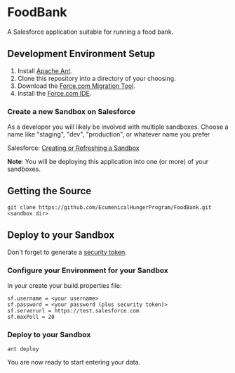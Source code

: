 FoodBank
========

A Salesforce application suitable for running a food bank.

## Development Environment Setup

1. Install [Apache Ant](http://ant.apache.org/).
2. Clone this repository into a directory of your choosing.
3. Download the [Force.com Migration Tool](https://na3.salesforce.com/dwnld/SfdcAnt/salesforce_ant_31.0.zip).
4. Install the [Force.com IDE](http://wiki.developerforce.com/page/Force.com_IDE).

### Create a new Sandbox on Salesforce

As a developer you will likely be involved with multiple sandboxes.
Choose a name like "staging", "dev", "production", or whatever name you prefer

Salesforce: [Creating or Refreshing a Sandbox](https://help.salesforce.com/HTViewHelpDoc?id=data_sandbox_create.htm&language=en_US)

**Note**: You will be deploying this application into one (or more) of your sandboxes.

## Getting the Source

    git clone https://github.com/EcumenicalHungerProgram/FoodBank.git <sandbox dir>

##  Deploy to your Sandbox

Don't forget to generate a [security token](https://help.salesforce.com/apex/HTViewHelpDoc?id=user_security_token.htm).

### Configure your Environment for your Sandbox

In your <sandbox dir> create your build.properties file:

    sf.username = <your username>
    sf.password = <your password (plus security token)>
    sf.serverurl = https://test.salesforce.com
    sf.maxPoll = 20

### Deploy to your Sandbox

    ant deploy

You are now ready to start entering your data.
